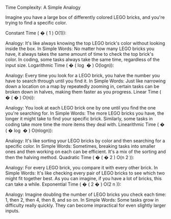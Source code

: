 Time Complexity: A Simple Analogy

Imagine you have a large box of differently colored LEGO bricks, and you're trying to find a specific color.

Constant Time (
�
(
1
)
O(1)):

Analogy: It's like always knowing the top LEGO brick's color without looking inside the box.
In Simple Words: No matter how many LEGO bricks you have, it always takes the same amount of time to check the top brick's color. In coding, some tasks always take the same time, regardless of the input size.
Logarithmic Time (
�
(
log
⁡
�
)
O(logn)):

Analogy: Every time you look for a LEGO brick, you halve the number you have to search through until you find it.
In Simple Words: Just like narrowing down a location on a map by repeatedly zooming in, certain tasks can be broken down in halves, making them faster as you progress.
Linear Time (
�
(
�
)
O(n)):

Analogy: You look at each LEGO brick one by one until you find the one you're searching for.
In Simple Words: The more LEGO bricks you have, the longer it might take to find your specific brick. Similarly, some tasks in coding take more time the more items they deal with.
Linearithmic Time (
�
(
�
log
⁡
�
)
O(nlogn)):

Analogy: It's like sorting your LEGO bricks by color and then searching for a specific color.
In Simple Words: Sometimes, breaking tasks into smaller ones and then working on each can be efficient. It's a mix of the sorting and then the halving method.
Quadratic Time (
�
(
�
2
)
O(n 
2
 )):

Analogy: For every LEGO brick, you compare it with every other brick.
In Simple Words: It's like checking every pair of LEGO bricks to see which two might fit together best. As you can imagine, if you have a lot of bricks, this can take a while.
Exponential Time (
�
(
2
�
)
O(2 
n
 )):

Analogy: Imagine doubling the number of LEGO bricks you check each time: 1, then 2, then 4, then 8, and so on.
In Simple Words: Some tasks grow in difficulty really quickly. They can become impractical for even slightly larger inputs.
